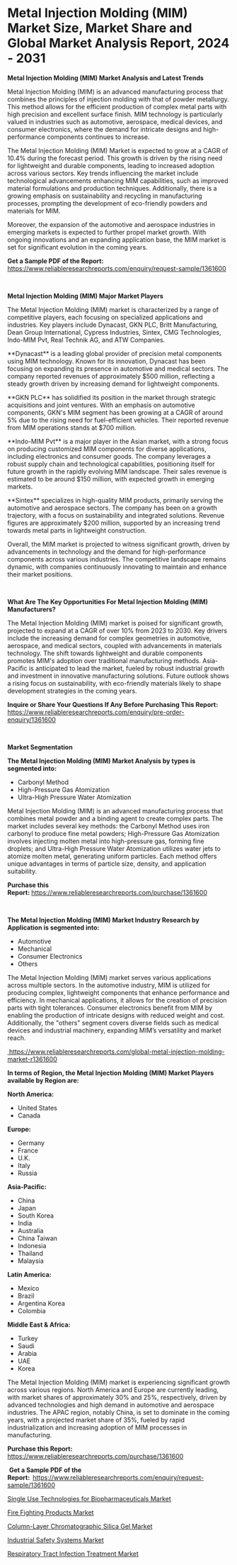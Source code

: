 <p><h1>Metal Injection Molding (MIM) Market Size, Market Share and Global Market Analysis Report, 2024 - 2031</h1></p><p><strong>Metal Injection Molding (MIM) Market Analysis and Latest Trends</strong></p>
<p><p>Metal Injection Molding (MIM) is an advanced manufacturing process that combines the principles of injection molding with that of powder metallurgy. This method allows for the efficient production of complex metal parts with high precision and excellent surface finish. MIM technology is particularly valued in industries such as automotive, aerospace, medical devices, and consumer electronics, where the demand for intricate designs and high-performance components continues to increase.</p><p>The Metal Injection Molding (MIM) Market is expected to grow at a CAGR of 10.4% during the forecast period. This growth is driven by the rising need for lightweight and durable components, leading to increased adoption across various sectors. Key trends influencing the market include technological advancements enhancing MIM capabilities, such as improved material formulations and production techniques. Additionally, there is a growing emphasis on sustainability and recycling in manufacturing processes, prompting the development of eco-friendly powders and materials for MIM.</p><p>Moreover, the expansion of the automotive and aerospace industries in emerging markets is expected to further propel market growth. With ongoing innovations and an expanding application base, the MIM market is set for significant evolution in the coming years.</p></p>
<p><strong>Get a Sample PDF of the Report:&nbsp;</strong> <a href="https://www.reliableresearchreports.com/enquiry/request-sample/1361600">https://www.reliableresearchreports.com/enquiry/request-sample/1361600</a></p>
<p>&nbsp;</p>
<p><strong>Metal Injection Molding (MIM) Major Market Players</strong></p>
<p><p>The Metal Injection Molding (MIM) market is characterized by a range of competitive players, each focusing on specialized applications and industries. Key players include Dynacast, GKN PLC, Britt Manufacturing, Dean Group International, Cypress Industries, Sintex, CMG Technologies, Indo-MIM Pvt, Real Technik AG, and ATW Companies.</p><p>**Dynacast** is a leading global provider of precision metal components using MIM technology. Known for its innovation, Dynacast has been focusing on expanding its presence in automotive and medical sectors. The company reported revenues of approximately $500 million, reflecting a steady growth driven by increasing demand for lightweight components.</p><p>**GKN PLC** has solidified its position in the market through strategic acquisitions and joint ventures. With an emphasis on automotive components, GKN's MIM segment has been growing at a CAGR of around 5% due to the rising need for fuel-efficient vehicles. Their reported revenue from MIM operations stands at $700 million.</p><p>**Indo-MIM Pvt** is a major player in the Asian market, with a strong focus on producing customized MIM components for diverse applications, including electronics and consumer goods. The company leverages a robust supply chain and technological capabilities, positioning itself for future growth in the rapidly evolving MIM landscape. Their sales revenue is estimated to be around $150 million, with expected growth in emerging markets.</p><p>**Sintex** specializes in high-quality MIM products, primarily serving the automotive and aerospace sectors. The company has been on a growth trajectory, with a focus on sustainability and integrated solutions. Revenue figures are approximately $200 million, supported by an increasing trend towards metal parts in lightweight construction.</p><p>Overall, the MIM market is projected to witness significant growth, driven by advancements in technology and the demand for high-performance components across various industries. The competitive landscape remains dynamic, with companies continuously innovating to maintain and enhance their market positions.</p></p>
<p>&nbsp;</p>
<p><strong>What Are The Key Opportunities For Metal Injection Molding (MIM) Manufacturers?</strong></p>
<p><p>The Metal Injection Molding (MIM) market is poised for significant growth, projected to expand at a CAGR of over 10% from 2023 to 2030. Key drivers include the increasing demand for complex geometries in automotive, aerospace, and medical sectors, coupled with advancements in materials technology. The shift towards lightweight and durable components promotes MIM's adoption over traditional manufacturing methods. Asia-Pacific is anticipated to lead the market, fueled by robust industrial growth and investment in innovative manufacturing solutions. Future outlook shows a rising focus on sustainability, with eco-friendly materials likely to shape development strategies in the coming years.</p></p>
<p><strong>Inquire or Share Your Questions If Any Before Purchasing This Report:</strong> <a href="https://www.reliableresearchreports.com/enquiry/pre-order-enquiry/1361600">https://www.reliableresearchreports.com/enquiry/pre-order-enquiry/1361600</a></p>
<p>&nbsp;</p>
<p><strong>Market Segmentation</strong></p>
<p><strong>The Metal Injection Molding (MIM) Market Analysis by types is segmented into:</strong></p>
<p><ul><li>Carbonyl Method</li><li>High-Pressure Gas Atomization</li><li>Ultra-High Pressure Water Atomization</li></ul></p>
<p><p>Metal Injection Molding (MIM) is an advanced manufacturing process that combines metal powder and a binding agent to create complex parts. The market includes several key methods: the Carbonyl Method uses iron carbonyl to produce fine metal powders; High-Pressure Gas Atomization involves injecting molten metal into high-pressure gas, forming fine droplets; and Ultra-High Pressure Water Atomization utilizes water jets to atomize molten metal, generating uniform particles. Each method offers unique advantages in terms of particle size, density, and application suitability.</p></p>
<p><strong>Purchase this Report:&nbsp;</strong><a href="https://www.reliableresearchreports.com/purchase/1361600">https://www.reliableresearchreports.com/purchase/1361600</a></p>
<p>&nbsp;</p>
<p><strong>The Metal Injection Molding (MIM) Market Industry Research by Application is segmented into:</strong></p>
<p><ul><li>Automotive</li><li>Mechanical</li><li>Consumer Electronics</li><li>Others</li></ul></p>
<p><p>The Metal Injection Molding (MIM) market serves various applications across multiple sectors. In the automotive industry, MIM is utilized for producing complex, lightweight components that enhance performance and efficiency. In mechanical applications, it allows for the creation of precision parts with tight tolerances. Consumer electronics benefit from MIM by enabling the production of intricate designs with reduced weight and cost. Additionally, the "others" segment covers diverse fields such as medical devices and industrial machinery, expanding MIM’s versatility and market reach.</p></p>
<p><a href="https://www.reliableresearchreports.com/global-metal-injection-molding-market-r1361600">&nbsp;https://www.reliableresearchreports.com/global-metal-injection-molding-market-r1361600</a></p>
<p><strong>In terms of Region, the Metal Injection Molding (MIM) Market Players available by Region are:</strong></p>
<p>
    <p> <strong> North America: </strong>
        <ul>
            <li>United States</li>
            <li>Canada</li>
        </ul>
        </p> 
    <p> <strong> Europe: </strong>
        <ul>
            <li>Germany</li>
            <li>France</li>
            <li>U.K.</li>
            <li>Italy</li>
            <li>Russia</li>
        </ul>
        </p> 
    <p> <strong> Asia-Pacific: </strong>
        <ul>
            <li>China</li>
            <li>Japan</li>
            <li>South Korea</li>
            <li>India</li>
            <li>Australia</li>
            <li>China Taiwan</li>
            <li>Indonesia</li>
            <li>Thailand</li>
            <li>Malaysia</li>
        </ul>
        </p> 
    <p> <strong> Latin America: </strong>
        <ul>
            <li>Mexico</li>
            <li>Brazil</li>
            <li>Argentina Korea</li>
            <li>Colombia</li>
        </ul>
        </p> 
    <p> <strong> Middle East & Africa: </strong>
        <ul>
            <li>Turkey</li>
            <li>Saudi</li>
            <li>Arabia</li>
            <li>UAE</li>
            <li>Korea</li>
        </ul>
    </p>
    </p>
<p><p>The Metal Injection Molding (MIM) market is experiencing significant growth across various regions. North America and Europe are currently leading, with market shares of approximately 30% and 25%, respectively, driven by advanced technologies and high demand in automotive and aerospace industries. The APAC region, notably China, is set to dominate in the coming years, with a projected market share of 35%, fueled by rapid industrialization and increasing adoption of MIM processes in manufacturing.</p></p>
<p><strong>Purchase this Report: </strong><a href="https://www.reliableresearchreports.com/purchase/1361600">https://www.reliableresearchreports.com/purchase/1361600</a></p>
<p>&nbsp;<strong>Get a Sample PDF of the Report:&nbsp;&nbsp;</strong><a href="https://www.reliableresearchreports.com/enquiry/request-sample/1361600">https://www.reliableresearchreports.com/enquiry/request-sample/1361600</a></p>
<p><strong></strong></p>
<p><p><a href="https://github.com/olyy49keyt/Market-Research-Report-List-1/blob/main/single-use-technologies-for-biopharmaceuticals-market.md">Single Use Technologies for Biopharmaceuticals Market</a></p><p><a href="https://www.linkedin.com/pulse/fire-fighting-products-market-size-share-analysis--nweaf?trackingId=%2Bzdpd8xFQL2BBM1BtNl9Eg%3D%3D">Fire Fighting Products Market</a></p><p><a href="https://issuu.com/reportprime-2/docs/column-layer-chromatographic-silica_d8273a88234f22">Column-Layer Chromatographic Silica Gel Market</a></p><p><a href="https://www.linkedin.com/pulse/industrial-safety-systems-market-global-regional-analysis-chmvc?trackingId=QDrICuzURbKFrpcVD64Dug%3D%3D">Industrial Safety Systems Market</a></p><p><a href="https://github.com/SanjidaKhan901/Market-Research-Report-List-1/blob/main/respiratory-tract-infection-treatment-market.md">Respiratory Tract Infection Treatment Market</a></p></p>